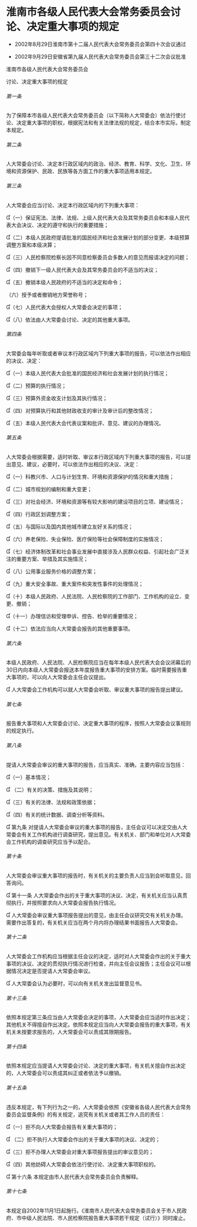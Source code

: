 # 淮南市各级人民代表大会常务委员会讨论、决定重大事项的规定

- 2002年8月29日淮南市第十二届人民代表大会常务委员会第四十次会议通过

- 2002年9月29日安徽省第九届人民代表大会常务委员会第三十二次会议批准

<!-- INFO END -->

淮南市各级人民代表大会常务委员会

讨论、决定重大事项的规定

###### 第一条

为了保障本市各级人民代表大会常务委员会（以下简称人大常委会）依法行使讨论、决定重大事项的职权，根据宪法和有关法律法规的规定，结合本市实际，制定本规定。

###### 第二条

人大常委会讨论、决定本行政区域内的政治、经济、教育、科学、文化、卫生、环境和资源保护、民政、民族等各方面工作的重大事项适用本规定。

###### 第三条

人大常委会应当讨论、决定本行政区域内的下列重大事项：

（一）保证宪法、法律、法规、上级人民代表大会及其常务委员会和本级人民代表大会决议、决定的遵守和执行的重要措施；

（二）本级人民政府提请批准的国民经济和社会发展计划的部分变更、本级预算调整方案和本级决算；

（三）人民检察院检察长因不同意检察委员会多数人的意见而报请决定的问题；

（四）撤销下一级人民代表大会及其常务委员会的不适当的决议；

（五）撤销本级人民政府的不适当的决定和命令；

（六）授予或者撤销地方荣誉称号；

（七）人民代表大会授权人大常委会决定的事项；

（八）依法由人大常委会讨论、决定的其他重大事项。

###### 第四条

大常委会每年听取或者审议本行政区域内下列重大事项的报告，可以依法作出相应的决议、决定：

（一）本级人民代表大会批准的国民经济和社会发展计划的执行情况；

（二）预算的执行情况；

（三）预算外资金收支计划及其执行情况；

（四）对预算执行和其他财政收支的审计及审计后的整改情况；

（五）本级人民代表大会代表议案和批评、意见、建议的办理情况。

###### 第五条

人大常委会根据需要，适时听取、审议本行政区域内下列重大事项的报告，可以提出意见、建议，必要时，可以依法作出相应的决议、决定：

（一）科教兴市、人口与计划生育、环境和资源保护的情况和重大措施；

（二）城市规划的编制和重大变更；

（三）对社会经济、环境和资源等有较大影响的建设项目的立项、建设情况；

（四）行政区划调整方案；

（五）与国际以及国内其他城市建立友好关系的情况；

（六）养老保险、失业保险、医疗保险等社会保障制度的实施情况；

（七）经济体制改革和社会事业发展中直接涉及人民群众权益、引起社会广泛关注的重要方案、举措及其实施情况；

（八）公用事业服务价格的调整方案；

（九）重大安全事故、重大案件和突发性事件的处理情况；

（十）本级人民政府、人民法院、人民检察院的工作部门、工作机构的设立、变更、撤销；

（十一）办理信访和受理申诉、控告、检举的重要情况；

（十二）依法应当向人大常委会报告的其他重要事项。

###### 第六条

本级人民政府、人民法院、人民检察院应当在每年本级人民代表大会会议闭幕后的30日内向本级人大常委会报送本年度报告重大事项的安排方案。临时需要报告重大事项的，可以向人大常委会主任会议提出。

 人大常委会工作机构可以就人大常委会听取、审议重大事项的报告提出建议。

###### 第七条

报告重大事项和人大常委会讨论、决定重大事项的程序，按照人大常委会议事规则的规定执行。

###### 第八条

提请人大常委会审议的重大事项的报告，应当真实、准确，主要内容应当包括：

（一）基本情况；

 （二）有关的决策、措施及其说明；

（三）有关的法律、法规和政策依据；

（四）有关的统计数据、调查分析等资料。

 第九条 对提请人大常委会审议的重大事项的报告，主任会议可以决定交由人大常委会有关工作机构进行调查研究，提出意见。有关机关、部门和单位对人大常委会工作机构的调查研究应当予以配合。

###### 第十条

人大常委会审议重大事项的报告时，有关机关的主要负责人应当到会听取意见，回答询问。

 第十一条 人大常委会作出的关于重大事项的决议、决定，有关机关应当认真贯彻执行，并按照要求向人大常委会报告执行情况。

 人大常委会审议重大事项报告提出的意见，由主任会议研究交有关机关办理。需要作出答复的，有关机关应当在两个月内将办理结果书面报告人大常委会。

###### 第十二条

人大常委会工作机构应当根据主任会议的决定，适时对人大常委会作出的关于重大事项的决议、决定的贯彻执行情况进行检查，并向主任会议报告；主任会议可以根据情况决定是否提请人大常委会审议。

 人大常委会认为必要时，可以向有关机关发出监督意见书。

###### 第十三条

依照本规定第三条应当由人大常委会决定的事项，人大常委会应当适时作出决定；其他机关不得擅自作出决定。依照本规定应当向人大常委会报告的重大事项，有关机关未按要求报告的，人大常委会可以责成其限期报告。

###### 第十四条

依照本规定应当提请人大常委会讨论、决定的重大事项，有关机关擅自作出决定的，人大常委会可以责成其纠正或者依法予以撤销。

###### 第十五条

违反本规定，有下列行为之一的，人大常委会依照《安徽省各级人民代表大会常务委员会监督条例》的有关规定，追究有关机关或者其工作人员的责任：

（一）拒不向人大常委会报告有关重大事项的；

 （二）拒不执行人大常委会作出的关于重大事项的决议、决定的；

（三）拒不办理人大常委会对重大事项报告提出的审议意见的；

（四）其他妨碍人大常委会依法行使讨论、决定重大事项职权的。

 第十六条 本规定由市人民代表大会常务委员会负责解释。

###### 第十七条

本规定自2002年11月1日起施行。《淮南市人民代表大会常务委员会关于市人民政府、市中级人民法院、市人民检察院报告重大事项若干规定（试行）》同时废止。
